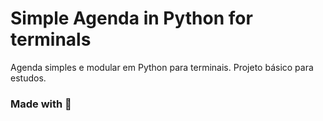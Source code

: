 # Simple Agenda in Python for terminals
  
  Agenda simples e modular em Python para terminais. Projeto básico para estudos.

### Made with 💜